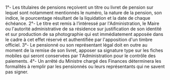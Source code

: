 1°- Les titulaires de pensions reçoivent un titre ou livret de pension sur lequel sont notamment mentionnés le numéro, la nature de la pension, son indice, le pourcentage résultant de la liquidation et la date de chaque échéance.
2°- Le titre est remis à l’intéressé par l'Administration, le Maire ou l'autorité administrative de sa résidence sur justifica­tion de son identité et sur production de sa photographie qui est immédiatement apposée dans le cadre à cet effet réservé et authenti­fiée par l'apposition d'un timbre officiel.
3°- Le pensionné ou son représentant légal doit en outre au moment de la remise de son livret, apposer sa signature type sur les fiches mobiles qui seront conservées par 1'Administration pour le contrôle des paiements.
4°- Un arrêté du Ministre chargé des Finances déterminera les formalités à remplir par les pensionnés ou leurs représentants qui ne savent pas signer.